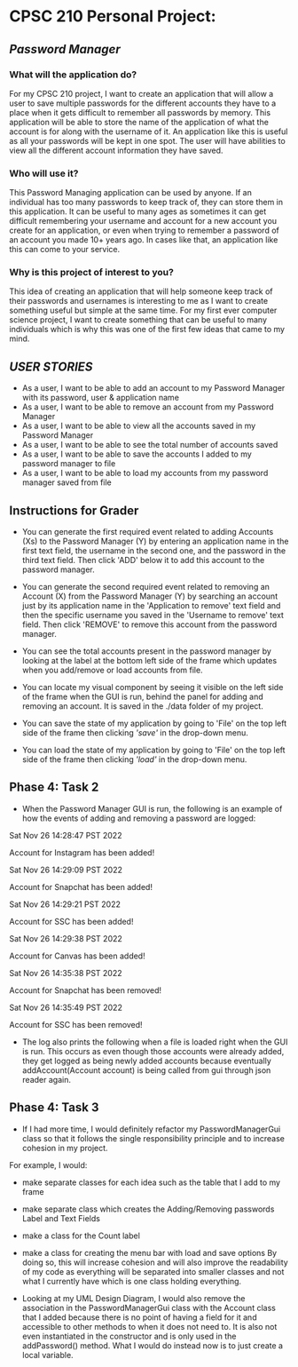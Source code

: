 # CPSC 210 Personal Project:

## ***Password Manager***

### **What will the application do?**
For my CPSC 210 project, I want to create an application that will allow a user to save multiple passwords for the 
different accounts they have to a place when it gets difficult to remember all passwords by memory. This application
will be able to store the name of the application of what the account is for along with the username of it. 
An application like this is useful as all your passwords will be kept in one spot. The user will have abilities to view 
all the different account information they have saved.

### **Who will use it?**
This Password Managing application can be used by anyone. If an individual has too many passwords to keep track of, 
they can store them in this application. It can be useful to many ages as sometimes it can get difficult remembering 
your username and account for a new account you create for an application, or even when trying to remember a password 
of an account you made 10+ years ago. In cases like that, an application like this can come to your service.

### **Why is this project of interest to you?**
This idea of creating an application that will help someone keep track of their passwords and usernames is 
interesting to me as I want to create something useful but simple at the same time. For my first ever computer science
project, I want to create something that can be useful to many individuals which is why this was one of the first few
ideas that came to my mind. 



## ***USER STORIES***
- As a user, I want to be able to add an account to my Password Manager with its password, user & application name
- As a user, I want to be able to remove an account from my Password Manager
- As a user, I want to be able to view all the accounts saved in my Password Manager
- As a user, I want to be able to see the total number of accounts saved
- As a user, I want to be able to save the accounts I added to my password manager to file
- As a user, I want to be able to load my accounts from my password manager saved from file



## **Instructions for Grader**
- You can generate the first required event related to adding Accounts (Xs) to the Password Manager (Y) by entering an 
application name in the first text field, the username in the second one, and the password in the third text field. 
Then click 'ADD' below it to add this account to the password manager.

- You can generate the second required event related to removing an Account (X) from the Password Manager (Y) by 
searching an account just by its application name in the 'Application to remove' text field and then the specific 
username you saved in the 'Username to remove' text field. Then click 'REMOVE' to remove this account from the
password manager.

- You can see the total accounts present in the password manager by looking at the label at the bottom left side of 
the frame which updates when you add/remove or load accounts from file.

- You can locate my visual component by seeing it visible on the left side of the frame when the GUI is run,
behind the panel for adding and removing an account. It is saved in the ./data folder of my project.

- You can save the state of my application by going to 'File' on the top left side of the frame then clicking *'save'*
in the drop-down menu.

- You can load the state of my application by going to 'File' on the top left side of the frame then clicking *'load'*
in the drop-down menu.



## **Phase 4: Task 2**
- When the Password Manager GUI is run, the following is an example of how the events of adding and removing a password
are logged:

Sat Nov 26 14:28:47 PST 2022

Account for Instagram has been added!

Sat Nov 26 14:29:09 PST 2022

Account for Snapchat has been added!

Sat Nov 26 14:29:21 PST 2022

Account for SSC has been added!

Sat Nov 26 14:29:38 PST 2022

Account for Canvas has been added!

Sat Nov 26 14:35:38 PST 2022

Account for Snapchat has been removed!

Sat Nov 26 14:35:49 PST 2022

Account for SSC has been removed!

- The log also prints the following when a file is loaded right when the GUI is run. This occurs as even though those
accounts were already added, they get logged as being newly added accounts because eventually
addAccount(Account account) is being called from gui through json reader again.


## **Phase 4: Task 3**
- If I had more time, I would definitely refactor my PasswordManagerGui class so that it follows the 
single responsibility principle and to increase cohesion in my project.

For example, I would:
- make separate classes for each idea such as the table that I add to my frame
- make separate class which creates the Adding/Removing passwords Label and Text Fields
- make a class for the Count label
- make a class for creating the menu bar with load and save options
By doing so, this will increase cohesion and will also improve the readability of my code as everything will be
separated into smaller classes and not what I currently have which is one class holding everything.


- Looking at my UML Design Diagram, I would also remove the association in the PasswordManagerGui class with the 
Account class that I added because there is no point of having a field for it and accessible to other methods to when 
it does not need to. It is also not even instantiated in the constructor and is only used in the addPassword() method.
What I would do instead now is to just create a local variable. 